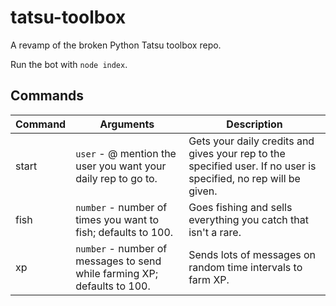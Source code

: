 # tatsu-toolbox
A revamp of the broken Python Tatsu toolbox repo.

Run the bot with `node index`.

## Commands

<!-- Generated by https://www.tablesgenerator.com/markdown_tables -->
| Command | Arguments                                                                | Description                                                                                                      |
|---------|--------------------------------------------------------------------------|------------------------------------------------------------------------------------------------------------------|
| start   | `user` - @ mention the user you want your daily rep to go to.            | Gets your daily credits and gives your rep to the specified user. If no user is specified, no rep will be given. |
| fish    | `number` - number of times you want to fish; defaults to 100.            | Goes fishing and sells everything you catch that isn't a rare.                                                   |
| xp      | `number` - number of messages to send while farming XP; defaults to 100. | Sends lots of messages on random time intervals to farm XP.                                                      |
